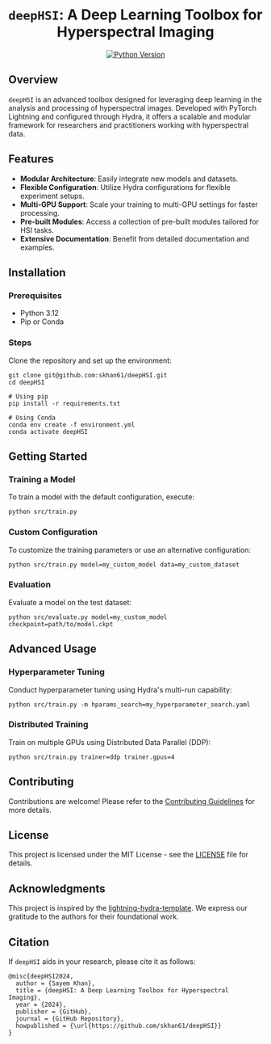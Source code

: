 <div align="center">


# `deepHSI`: A Deep Learning Toolbox for Hyperspectral Imaging


<!-- Python Version Badge -->
[![Python Version](https://img.shields.io/badge/python-3.12-blue.svg)](https://python.org)

</div>

## **Overview**
`deepHSI` is an advanced toolbox designed for leveraging deep learning in the analysis and processing of hyperspectral images. Developed with PyTorch Lightning and configured through Hydra, it offers a scalable and modular framework for researchers and practitioners working with hyperspectral data.

## **Features**
- **Modular Architecture**: Easily integrate new models and datasets.
- **Flexible Configuration**: Utilize Hydra configurations for flexible experiment setups.
- **Multi-GPU Support**: Scale your training to multi-GPU settings for faster processing.
- **Pre-built Modules**: Access a collection of pre-built modules tailored for HSI tasks.
- **Extensive Documentation**: Benefit from detailed documentation and examples.

## **Installation**

### Prerequisites
- Python 3.12
- Pip or Conda

### Steps
Clone the repository and set up the environment:

```shell
git clone git@github.com:skhan61/deepHSI.git
cd deepHSI

# Using pip
pip install -r requirements.txt

# Using Conda
conda env create -f environment.yml
conda activate deepHSI
```

## **Getting Started**

### Training a Model
To train a model with the default configuration, execute:

```shell
python src/train.py
```

### Custom Configuration
To customize the training parameters or use an alternative configuration:

```shell
python src/train.py model=my_custom_model data=my_custom_dataset
```

### Evaluation
Evaluate a model on the test dataset:

```shell
python src/evaluate.py model=my_custom_model checkpoint=path/to/model.ckpt
```

## **Advanced Usage**

### Hyperparameter Tuning
Conduct hyperparameter tuning using Hydra's multi-run capability:

```shell
python src/train.py -m hparams_search=my_hyperparameter_search.yaml
```

### Distributed Training
Train on multiple GPUs using Distributed Data Parallel (DDP):

```shell
python src/train.py trainer=ddp trainer.gpus=4
```

## **Contributing**
Contributions are welcome! Please refer to the [Contributing Guidelines](CONTRIBUTING.md) for more details.

## **License**
This project is licensed under the MIT License - see the [LICENSE](LICENSE.md) file for details.

## **Acknowledgments**
This project is inspired by the [lightning-hydra-template](https://github.com/ashleve/lightning-hydra-template). We express our gratitude to the authors for their foundational work.

## **Citation**
If `deepHSI` aids in your research, please cite it as follows:

```
@misc{deepHSI2024,
  author = {Sayem Khan},
  title = {deepHSI: A Deep Learning Toolbox for Hyperspectral Imaging},
  year = {2024},
  publisher = {GitHub},
  journal = {GitHub Repository},
  howpublished = {\url{https://github.com/skhan61/deepHSI}}
}
```

